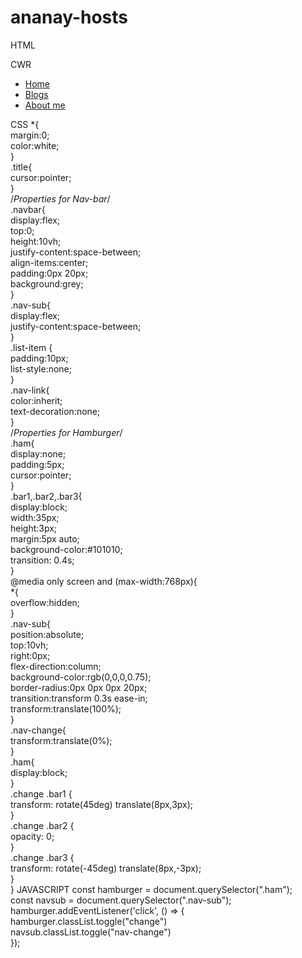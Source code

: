 # ananay-hosts
HTML
<nav class="navbar">  
  <div class="title">CWR</div>  
  <div class="ham" >  
  <span class="bar1"></span>  
  <span class="bar2"></span>  
  <span class="bar3"></span>  
  </div>  
  <ul class="nav-sub">  
   <li class="list-item"><a href="#" class="nav-link">Home</a></li>  
   <li class="list-item"><a href="#" class="nav-link">Blogs</a></li>  
   <li class="list-item"><a href="#" class="nav-link">About me</a></li>  
  </ul>  
 </nav>  

CSS
 *{  
  margin:0;   
  color:white;  
 }  
 .title{  
  cursor:pointer;  
 }  
 /*Properties for Nav-bar*/  
 .navbar{  
  display:flex;  
  top:0;  
  height:10vh;  
  justify-content:space-between;  
  align-items:center;   
  padding:0px 20px;  
  background:grey;  
 }  
 .nav-sub{  
  display:flex;  
  justify-content:space-between;  
 }  
 .list-item {  
  padding:10px;  
  list-style:none;  
 }  
 .nav-link{  
  color:inherit;  
  text-decoration:none;  
 }  
 /*Properties for Hamburger*/  
 .ham{  
  display:none;  
  padding:5px;  
  cursor:pointer;  
 }  
 .bar1,.bar2,.bar3{  
  display:block;  
  width:35px;  
  height:3px;  
  margin:5px auto;  
  background-color:#101010;  
  transition: 0.4s;  
 }  
 @media only screen and (max-width:768px){  
 *{  
   overflow:hidden;  
  }  
 .nav-sub{  
   position:absolute;   
   top:10vh;  
   right:0px;  
   flex-direction:column;  
   background-color:rgb(0,0,0,0.75);  
   border-radius:0px 0px 0px 20px;  
   transition:transform 0.3s ease-in;  
   transform:translate(100%);  
  }  
 .nav-change{  
   transform:translate(0%);  
  }  
 .ham{  
   display:block;  
  }  
 .change .bar1 {  
  transform: rotate(45deg) translate(8px,3px);  
 }  
 .change .bar2 {  
  opacity: 0;  
 }  
 .change .bar3 {  
  transform: rotate(-45deg) translate(8px,-3px);  
 }  
 } 
JAVASCRIPT
 const hamburger = document.querySelector(".ham");  
 const navsub = document.querySelector(".nav-sub");  
 hamburger.addEventListener('click', () => {  
  hamburger.classList.toggle("change")  
  navsub.classList.toggle("nav-change")  
 });
